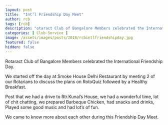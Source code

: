 ```yaml
---
layout: post
title:  "Int’l Friendship Day Meet"
author: rcb
tags: [rcb]
description: "otaract Club of Bangalore Members celebrated the International Friendship Day"
categories: [ Club-Service ]
image: /assets/images/posts/2018/rcbintlfriendshipday.jpg
featured: false
hidden: false
---
```


Rotaract Club of Bangalore Members celebrated the International Friendship Day.

We started off the day at Smoke House Delhi Restaurant by meeting 2 of our Rotarians to discuss the plans on RotoQuiz followed by a Healthy Breakfast.

Post that we had a drive to Rtr.Kunal’s House, we had a wonderful time, lot of chit chatting, we prepared Barbeque Chicken, had snacks and drinks, Played some good music and had lot’s of fun.
 
We came to know more about each other during this Friendship Day Meet.